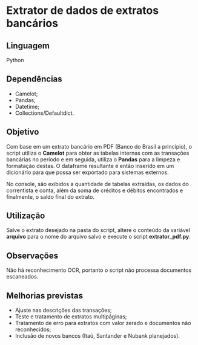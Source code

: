 # Extrator de dados de extratos bancários

## Linguagem

Python

## Dependências

- Camelot;
- Pandas;
- Datetime;
- Collections/Defaultdict.

## Objetivo

Com base em um extrato bancário em PDF (Banco do Brasil a princípio), o script utiliza o **Camelot** para obter as tabelas internas com as transações bancárias no período e em seguida, utiliza o **Pandas** para a limpeza e formatação destas. O dataframe resultante é então inserido em um dicionário para que possa ser exportado para sistemas externos.

No console, são exibidos a quantidade de tabelas extraídas, os dados do correntista e conta, além da soma de créditos e débitos encontrados e finalmente, o saldo final do extrato.

## Utilização

Salve o extrato desejado na pasta do script, altere o conteúdo da variável **arquivo** para o nome do arquivo salvo e execute o script **extrator_pdf.py**.

## Observações

Não há reconhecimento OCR, portanto o script não processa documentos escaneados.

## Melhorias previstas

- Ajuste nas descrições das transações;
- Teste e tratamento de extratos multipáginas;
- Tratamento de erro para extratos com valor zerado e documentos não reconhecidos;
- Inclusão de novos bancos (Itaú, Santander e Nubank planejados).
